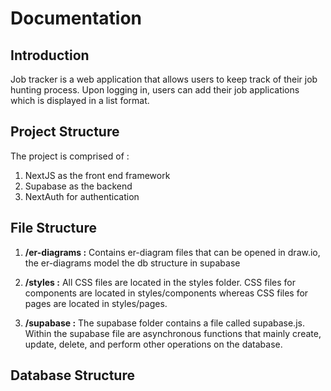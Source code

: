# Documentation
## Introduction

Job tracker is a web application that allows users to keep track of their job hunting process. Upon logging in, users can add their job applications which is displayed in a list format. 

## Project Structure

The project is comprised of : 
1. NextJS as the front end framework
2. Supabase as the backend 
3. NextAuth for authentication

## File Structure

1. **/er-diagrams :** Contains er-diagram files that can be opened in draw.io, the er-diagrams model the db structure in supabase

2. **/styles :** All CSS files are located in the styles folder. CSS files for components are located in styles/components whereas CSS files for pages are located in styles/pages. 

3. **/supabase :** The supabase folder contains a file called supabase.js. Within the supabase file are asynchronous functions that mainly create, update, delete, and perform other operations on the database.  

## Database Structure
